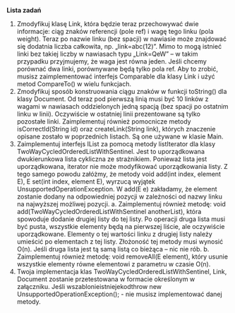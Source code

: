 **Lista zadań**
1. Zmodyfikuj klasę Link, która będzie teraz przechowywać dwie informacje: ciąg znaków referencji (pole ref) 
i wagę tego linku (pola weight). Teraz po nazwie linku (bez spacji) w nawiasie może znajdować się dodatnia
liczba całkowita, np. „link=abc(12)”. Mimo to mogą istnieć linki bez takiej liczby w nawiasach 
typu „Link=QeW” – w takim przypadku przyjmujemy, że waga jest równa jeden. Jeśli chcemy porównać 
dwa linki, porównywane będą tylko pola ref. Aby to zrobić, musisz zaimplementować interfejs Comparable 
dla klasy Link i użyć metod CompareTo() w wielu funkcjach.
2. Zmodyfikuj sposób konstruowania ciągu znaków w funkcji toString() dla klasy Document. Od teraz pod pierwszą 
linią musi być 10 linków z wagami w nawiasach oddzielonych jedną spacją (bez spacji po ostatnim linku w linii).
Oczywiście w ostatniej linii prezentowane są tylko pozostałe linki. Zaimplementuj również pomocnicze metody 
isCorrectId(String id) oraz createLink(String link), których znaczenie opisane zostało w poprzednich listach. 
Są one używane w klasie Main.
3. Zaimplementuj interfejs IList<E> za pomocą metody listIterator dla klasy TwoWayCycledOrderedListWithSentinel<T>. 
  Jest to uporządkowana dwukierunkowa lista cykliczna ze strażnikiem. Ponieważ lista jest uporządkowana,
  iterator nie może modyfikować uporządkowania listy. Z tego samego powodu załóżmy, że metody void add(int index, element E),
  E set(int index, element E), wyrzucą wyjątek UnsupportedOperationException. W add(E e) zakładamy, że element zostanie dodany
  na odpowiedniej pozycji w zależności od nazwy linku na najwyższej możliwej pozycji.
a. Zaimplementuj również metodę:
void add(TwoWayCycledOrderedListWithSentinel <T> anotherList), która spowoduje dodanie drugiej listy do tej listy.
  Po operacji druga lista musi być pusta, wszystkie elementy będą na pierwszej liście, ale oczywiście uporządkowane.
  Elementy o tej wartości linku z drugiej listy należy umieścić po elementach z tej listy. Złożoność tej metody musi wynosić O(n).
  Jeśli druga lista jest tą samą listą co bieżąca – nic nie rób.
b. Zaimplementuj również metodę:
void removeAll(E element), który usunie wszystkie elementy równe elementowi z parametru w czasie O(n).
4. Twoja implementacja klas TwoWayCycledOrderedListWithSentinel<E>, Link, Document zostanie przetestowana 
  w formacie określonym w załączniku. Jeśli wszablonieistniejekodthrow new UnsupportedOperationException(); - nie musisz 
  implementować danej metody.
